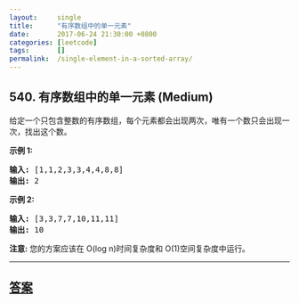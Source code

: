 ```yaml
---
layout:     single
title:      "有序数组中的单一元素"
date:       2017-06-24 21:30:00 +0800
categories: [leetcode]
tags:       []
permalink:  /single-element-in-a-sorted-array/
---
```


## 540. 有序数组中的单一元素 (Medium)

<p>给定一个只包含整数的有序数组，每个元素都会出现两次，唯有一个数只会出现一次，找出这个数。</p>

<p><strong>示例 1:</strong></p>

<pre>
<strong>输入:</strong> [1,1,2,3,3,4,4,8,8]
<strong>输出:</strong> 2
</pre>

<p><strong>示例 2:</strong></p>

<pre>
<strong>输入:</strong> [3,3,7,7,10,11,11]
<strong>输出:</strong> 10
</pre>

<p><strong>注意:</strong> 您的方案应该在 O(log n)时间复杂度和 O(1)空间复杂度中运行。</p>

---

## [答案](https://github.com/openset/leetcode/tree/master/problems/single-element-in-a-sorted-array)
